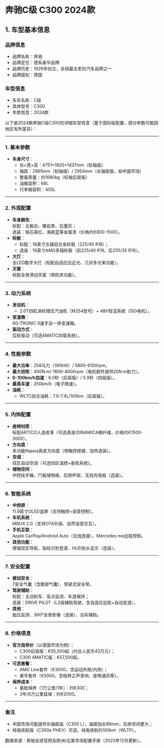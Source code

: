 
# 奔驰C级 C300 2024款
## 1. 车型基本信息
### 品牌信息
- 品牌名称：奔驰
- 品牌定位：德系豪华品牌
- 品牌历史：1926年创立，全球最古老的汽车品牌之一
- 品牌国别：德国

### 车型信息
- 车系名称：C级
- 具体型号：C300
- 年款信息：2024款

以下是2024款奔驰C级C300的详细车型信息（基于国际版配置，部分参数可能因地区有所差异）：

---

### **1. 基本参数**
- **车身尺寸**：  
  - 长×宽×高：4751×1820×1437mm（标轴版）  
  - 轴距：2865mm（标轴版）/ 2954mm（长轴距版，如中国市场）  
  - 整备质量：约1680kg（标轴后驱版）  
  - 油箱容积：66L  
  - 行李厢容积：455L  

---

### **2. 外观配置**
- **车身颜色**：  
  标配：北极白、曜岩黑、石墨灰；  
  选装：锆石英红、海夜蓝等金属漆（价格约€800-1500）。  
- **轮毂**：  
  - 标配：18英寸五辐铝合金轮毂（225/45 R18）；  
  - 选装：19英寸AMG多辐轮毂（前225/40 R19，后255/35 R19）。  
- **大灯**：  
  全LED数字大灯（标配自适应远近光、几何多光束功能）。  
- **天窗**：  
  标配全景滑动天窗（带防夹功能）。  

---

### **3. 动力系统**
- **发动机**：  
  - 2.0T四缸涡轮增压汽油机（M254型号）+ 48V轻混系统（ISG电机）。  
- **变速箱**：  
  9G-TRONIC 9速手自一体变速箱。  
- **驱动方式**：  
  后轮驱动（可选4MATIC四驱系统）。  

---

### **4. 性能参数**
- **最大功率**：258马力（190kW）/ 5800-6100rpm。  
- **最大扭矩**：400N·m/ 1800-4000rpm（电机额外提供20N·m助力）。  
- **0-100km/h加速**：6.0秒（后驱版）/ 5.9秒（四驱版）。  
- **最高车速**：250km/h（电子限速）。  
- **油耗**：  
  - WLTC综合油耗：7.0-7.4L/100km（后驱版）。  

---

### **5. 内饰配置**
- **座椅材质**：  
  标配ARTICO人造皮革（可选真皮/DINAMICA微纤维，价格约€1500-3000）。  
- **方向盘**：  
  多功能Nappa真皮方向盘（带触控按键、加热选装）。  
- **空调**：  
  双区自动空调（可选四区温控+香氛系统）。  
- **储物空间**：  
  中控扶手箱、门板储物格、后排杯架、无线充电板（选装）。  

---

### **6. 智能系统**
- **中控屏**：  
  11.9英寸OLED竖屏（支持触控+语音控制）。  
- **车机系统**：  
  MBUX 2.0（支持OTA升级、自然语音交互）。  
- **手机互联**：  
  Apple CarPlay/Android Auto（无线连接）、Mercedes me远程控制。  
- **其他功能**：  
  增强现实导航、指纹识别登录、HUD抬头显示（选装）。  

---

### **7. 安全配置**
- **被动安全**：  
  7安全气囊（含膝部气囊）、预紧式安全带。  
- **驾驶辅助**：  
  标配：主动刹车、盲点监测、车道保持；  
  选装：DRIVE PILOT（L2级辅助驾驶，含自适应巡航+自动变道）。  
- **其他**：  
  胎压监测、360°全景影像（选装）、泊车辅助。  

---

### **8. 价格信息**
- **官方指导价**（以德国市场为例）：  
  - C300后驱版：€55,000起（约合人民币43万元）；  
  - C300 4MATIC版：€57,500起。  
- **可选套餐**：  
  - AMG Line套件（€3000，含运动外观/内饰）；  
  - 豪华套件（€5000，含柏林之声音响、座椅通风等）。  
- **保养成本**：  
  - 基础保养（1万公里/1年）：约€300；  
  - 3年/6万公里延保：约€2000。  

---

### **备注**  
- 中国市场可能提供长轴距版（C300 L），轴距加长89mm，后排空间更大；  
- 纯电续航版（C300e PHEV）可选，纯电续航约100km（WLTP）。  

数据来源：奔驰全球官网及欧洲/北美市场配置手册（2023年12月更新）。
